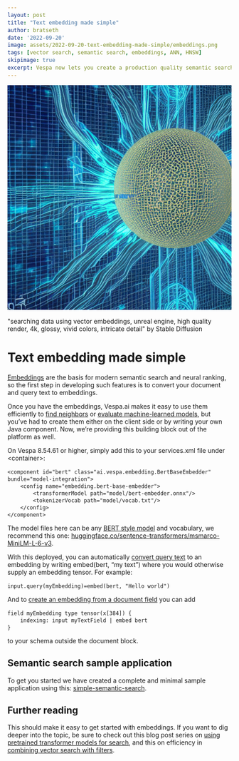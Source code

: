 ```yaml
---
layout: post
title: "Text embedding made simple"
author: bratseth
date: '2022-09-20'
image: assets/2022-09-20-text-embedding-made-simple/embeddings.png
tags: [vector search, semantic search, embeddings, ANN, HNSW]
skipimage: true
excerpt: Vespa now lets you create a production quality semantic search application from scratch in minutes
---
```


![Decorative image](/assets/2022-09-20-text-embedding-made-simple/embeddings.png)
<p class="image-credit">
"searching data using vector embeddings, unreal engine, high quality render, 4k, glossy, vivid colors, intricate detail" by Stable Diffusion
 </p>

# Text embedding made simple

[Embeddings](https://docs.vespa.ai/en/embedding.html) are the basis for modern semantic search and neural ranking, 
so the first step in developing such features is to convert your document 
and query text to embeddings.

Once you have the embeddings, Vespa.ai makes it easy to use them efficiently 
to [find neighbors](https://docs.vespa.ai/en/approximate-nn-hnsw.html) 
or [evaluate machine-learned models](https://docs.vespa.ai/en/onnx.html), 
but you’ve had to create 
them either on the client side or by writing your own Java component. 
Now, we’re providing this building block out of the platform as well.

On Vespa 8.54.61 or higher, simply add this to your services.xml file under &lt;container&gt;:

```
<component id="bert" class="ai.vespa.embedding.BertBaseEmbedder" bundle="model-integration">
    <config name="embedding.bert-base-embedder">
        <transformerModel path="model/bert-embedder.onnx"/>
        <tokenizerVocab path="model/vocab.txt"/>
    </config>
</component>
```

The model files here can be any [BERT style model](https://www.sbert.net) and vocabulary,
we recommend this one:
[huggingface.co/sentence-transformers/msmarco-MiniLM-L-6-v3](https://huggingface.co/sentence-transformers/msmarco-MiniLM-L-6-v3).

With this deployed, you can automatically 
[convert query text](https://docs.vespa.ai/en/embedding.html#embedding-a-query-text) 
to an embedding by writing embed(bert, “my text”) where you would otherwise supply an embedding tensor. For example:

    input.query(myEmbedding)=embed(bert, "Hello world")

And to 
[create an embedding from a document field](https://docs.vespa.ai/en/embedding.html#embedding-a-document-field) 
you can add

    field myEmbedding type tensor(x[384]) {
        indexing: input myTextField | embed bert
    }

to your schema outside the document block.

## Semantic search sample application

To get you started we have created a complete and minimal sample application using this:
[simple-semantic-search](https://github.com/vespa-engine/sample-apps/tree/master/simple-semantic-search).

## Further reading

This should make it easy to get started with embeddings. If you want to dig deeper into the topic, 
be sure to check out this blog post series on 
[using pretrained transformer models for search](https://blog.vespa.ai/pretrained-transformer-language-models-for-search-part-1/), 
and this on efficiency in 
[combining vector search with filters](https://blog.vespa.ai/constrained-approximate-nearest-neighbor-search/).
